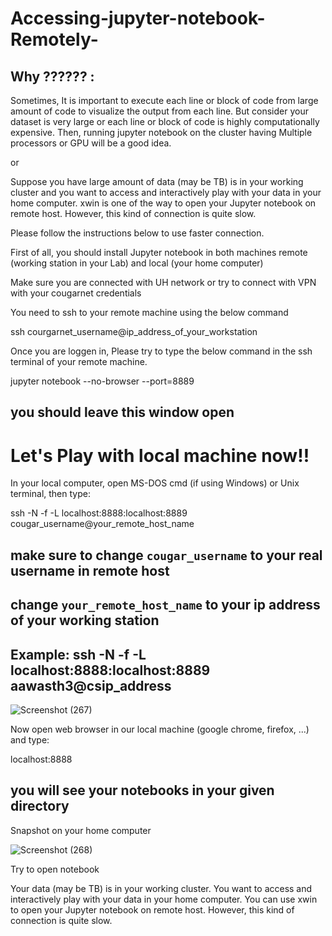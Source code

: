 # Accessing-jupyter-notebook-Remotely-

## Why ?????? : 

Sometimes, It is important to execute each line or block of code from large amount of code to visualize the output from each line. But consider your dataset is very large or each line or block of code is highly computationally expensive. Then, running jupyter notebook on the cluster having Multiple processors or GPU will be a good idea.

or 

Suppose you have large amount of  data (may be TB) is in your working cluster and you want to access and interactively play with your data in your home computer.  xwin is one of the way to open your Jupyter notebook on remote host. However, this kind of connection is quite slow.

Please follow the instructions below to use faster connection.

First of all, you should  install Jupyter notebook in both machines  remote (working station in your Lab) and local (your home computer)


Make sure you are connected with UH network or try to connect with VPN with your cougarnet credentials 

You need to ssh to your remote machine using the below command 

ssh courgarnet_username@ip_address_of_your_workstation

Once you are loggen in, Please try to type the below command in the ssh terminal of your remote machine.

jupyter notebook --no-browser --port=8889

## you should leave this window open

# Let's Play with local machine now!!

In your local computer, open MS-DOS cmd (if using Windows) or Unix terminal, then type:

ssh -N -f -L localhost:8888:localhost:8889 cougar_username@your_remote_host_name

## make sure to change `cougar_username` to your real username in remote host
## change `your_remote_host_name` to your ip address of your working station
## Example: ssh -N -f -L localhost:8888:localhost:8889 aawasth3@csip_address


![Screenshot (267)](https://user-images.githubusercontent.com/30754423/140812004-138e48f4-001e-423f-b900-fbe78892838e.png)

Now open web browser in our local machine (google chrome, firefox, ...) and type:

localhost:8888
## you will see your notebooks in your given directory
Snapshot on your home computer

![Screenshot (268)](https://user-images.githubusercontent.com/30754423/140812101-ab752442-4c3e-43d6-9ace-6207e51887a3.png)

Try to open notebook

 Your data (may be TB) is in your working cluster. You want to access and interactively play with your data in your home computer. You can use xwin to open your Jupyter notebook on remote host. However, this kind of connection is quite slow.
